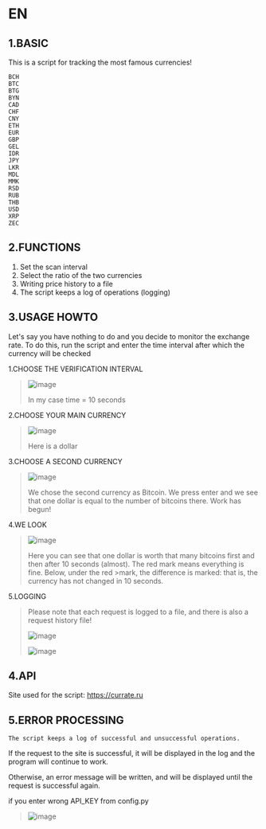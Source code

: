 EN
==

1.BASIC
--
This is a script for tracking the most famous currencies!

```
BCH
BTC
BTG
BYN
CAD
CHF
CNY
ETH
EUR
GBP
GEL
IDR
JPY
LKR
MDL
MMK
RSD
RUB
THB
USD
XRP
ZEC
```


2.FUNCTIONS
--
1. Set the scan interval
2. Select the ratio of the two currencies
3. Writing price history to a file
4. The script keeps a log of operations (logging)


3.USAGE HOWTO
--

Let's say you have nothing to do and you decide to monitor the exchange rate.
To do this, run the script and enter the time interval after which the currency will be checked

1.CHOOSE THE VERIFICATION INTERVAL
>
>![image](https://user-images.githubusercontent.com/79650307/225620215-a9d817e1-80f7-4f41-8bf1-a0102aa48144.png)
>
>In my case time = 10 seconds

2.CHOOSE YOUR MAIN CURRENCY
>![image](https://user-images.githubusercontent.com/79650307/225622031-8e2a6cf0-462f-4d6d-9cbd-d8fcc72ea491.png)
>
>Here is a dollar 

3.CHOOSE A SECOND CURRENCY
>
>![image](https://user-images.githubusercontent.com/79650307/225622370-35e30619-cd99-4bb7-998f-5357c3744ee0.png)
>
>We chose the second currency as Bitcoin.
>We press enter and we see that one dollar is equal to the number of bitcoins there.
>Work has begun!

4.WE LOOK
>
>![image](https://user-images.githubusercontent.com/79650307/225623299-3cdf69e3-45dd-4f4e-800c-9ed156eb9746.png)
>
>Here you can see that one dollar is worth that many bitcoins first and then after 10 seconds (almost). The red mark means everything is fine. Below, under the red >mark, the difference is marked: that is, the currency has not changed in 10 seconds.
>


5.LOGGING
>Please note that each request is logged to a file, and there is also a request history file!
>
>![image](https://user-images.githubusercontent.com/79650307/225626728-36df2a4c-9a6c-4e91-af57-963f63d26ebe.png)
>
>![image](https://user-images.githubusercontent.com/79650307/225627412-fc48c61c-9fce-4c1c-ac3d-362b186482ef.png)




4.API
--
Site used for the script: <a href ='https://currate.ru'>https://currate.ru<a>

5.ERROR PROCESSING 
--

``The script keeps a log of successful and unsuccessful operations.``

If the request to the site is successful, it will be displayed in the log and the program will continue to work.

Otherwise, an error message will be written, and will be displayed until the request is successful again.

if you  enter wrong API_KEY from config.py
>
>![image](https://user-images.githubusercontent.com/79650307/225626245-595df655-ad6f-4381-8d42-b6d08f5a6cf1.png)

>
